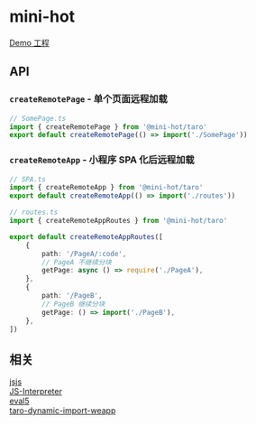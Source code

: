# mini-hot

[Demo 工程](https://github.com/mini-hot/mini-hot-demo)

## API

### `createRemotePage` - 单个页面远程加载

```ts
// SomePage.ts
import { createRemotePage } from '@mini-hot/taro'
export default createRemotePage(() => import('./SomePage'))
```

### `createRemoteApp` - 小程序 SPA 化后远程加载

```ts
// SPA.ts
import { createRemoteApp } from '@mini-hot/taro'
export default createRemoteApp(() => import('./routes'))
```

```ts
// routes.ts
import { createRemoteAppRoutes } from '@mini-hot/taro'

export default createRemoteAppRoutes([
    {
        path: '/PageA/:code',
        // PageA 不继续分块
        getPage: async () => require('./PageA'),
    },
    {
        path: '/PageB',
        // PageB 继续分块
        getPage: () => import('./PageB'),
    },
])
```

## 相关

[jsjs](https://github.com/bramblex/jsjs)  
[JS-Interpreter](https://github.com/NeilFraser/JS-Interpreter)  
[eval5](https://github.com/bplok20010/eval5)  
[taro-dynamic-import-weapp](https://github.com/JiyuShao/taro-dynamic-import-weapp)
